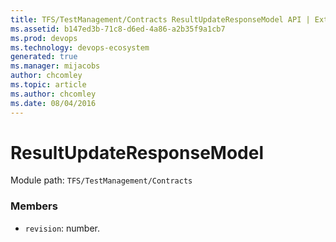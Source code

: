 ```yaml
---
title: TFS/TestManagement/Contracts ResultUpdateResponseModel API | Extensions for Azure DevOps Services
ms.assetid: b147ed3b-71c8-d6ed-4a86-a2b35f9a1cb7
ms.prod: devops
ms.technology: devops-ecosystem
generated: true
ms.manager: mijacobs
author: chcomley
ms.topic: article
ms.author: chcomley
ms.date: 08/04/2016
---
```


# ResultUpdateResponseModel

Module path: `TFS/TestManagement/Contracts`


### Members

* `revision`: number. 

